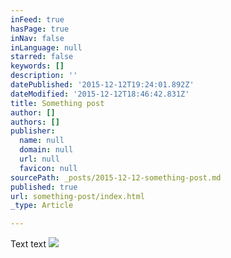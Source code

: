 ```yaml
---
inFeed: true
hasPage: true
inNav: false
inLanguage: null
starred: false
keywords: []
description: ''
datePublished: '2015-12-12T19:24:01.892Z'
dateModified: '2015-12-12T18:46:42.831Z'
title: Something post
author: []
authors: []
publisher:
  name: null
  domain: null
  url: null
  favicon: null
sourcePath: _posts/2015-12-12-something-post.md
published: true
url: something-post/index.html
_type: Article

---
```

Text text ![](https://the-grid-user-content.s3-us-west-2.amazonaws.com/c23f2ba4-1532-44da-8a47-f8e8ba46c4bd.jpg)